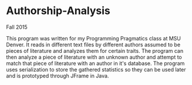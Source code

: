 # Authorship-Analysis
Fall 2015

This program was written for my Programming Pragmatics class at MSU Denver. It reads in different text files by different authors assumed to be pieces of literature and analyzes them for certain traits. The program can then analyze a piece of literature with an unknown author and attempt to match that piece of literature with an author in it's database. The program uses serialization to store the gathered statistics so they can be used later and is prototyped through JFrame in Java.
